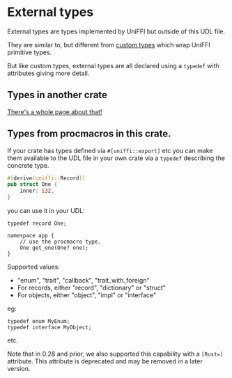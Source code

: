 # External types

External types are types implemented by UniFFI but outside of this UDL file.

They are similar to, but different from [custom types](./custom_types.md) which wrap UniFFI primitive types.

But like custom types, external types are all declared using a `typedef` with attributes
giving more detail.

## Types in another crate

[There's a whole page about that!](./ext_types_external.md)

## Types from procmacros in this crate.

If your crate has types defined via `#[uniffi::export]` etc you can make them available
to the UDL file in your own crate via a `typedef` describing the concrete type.

```rust
#[derive(uniffi::Record)]
pub struct One {
    inner: i32,
}
```
you can use it in your UDL:

```idl
typedef record One;

namespace app {
    // use the procmacro type.
    One get_one(One? one);
}

```

Supported values:
* "enum", "trait", "callback", "trait_with_foreign"
* For records, either "record", "dictionary" or "struct"
* For objects, either "object", "impl" or "interface"

eg:
```
typedef enum MyEnum;
typedef interface MyObject;
```
etc.

Note that in 0.28 and prior, we also supported this capability with a `[Rust=]` attribute.
This attribute is deprecated and may be removed in a later version.
